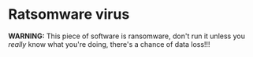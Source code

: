 # Ratsomware virus

**WARNING:** This piece of software is ransomware, don't run it unless you *really* know what you're doing, there's a chance of data loss!!!

